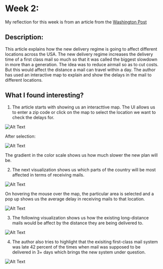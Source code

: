 # Week 2:

My reflection for this week is from an article from the [Washington Post](https://www.washingtonpost.com/business/interactive/2021/dejoy-usps-delays-by-zip-code-map/)

## Description:

This article explains how the new delivery regime is going to affect different locations across the USA. The new delivery regime increases the delivery time of a first class mail so much so that it was called the biggest slowdown in more than a generation. The idea was to reduce airmail so as to cut costs. But this would affect the distance a mail can travel within a day. The author has used an interactive map to explain and show the delays in the mail to different locations.


## What I found interesting?

1. The article starts with showing us an interacttive map. The UI allows us to enter a zip code or click on the map to select the location we want to check the delays for. 
 
![Alt Text](https://github.com/kartiknautiyal/reflections/blob/master/Week%203/x1.PNG)


After selection: 

![Alt Text](https://github.com/kartiknautiyal/reflections/blob/master/Week%203/x2.PNG)

The gradient in the color scale shows us how much slower the new plan will be. 

2. The next visualization shows us which parts of the country will be most affected in terms of receiving mails. 

![Alt Text](https://github.com/kartiknautiyal/reflections/blob/master/Week%203/x3.PNG)

On hovering the mouse over the map, the particular area is selected and a pop up shows us the average delay in receiving mails to that location.

![Alt Text](https://github.com/kartiknautiyal/reflections/blob/master/Week%203/x4.png)

3. The following visualization shows us how the existing long-distance mails would be affect by the distance they are being delivered to.

![Alt Text](https://github.com/kartiknautiyal/reflections/blob/master/Week%203/x5.PNG)

4. The author also tries to highlight that the exisiting first-class mail system was late 42 percent of the times when mail was supposed to be delivered in 3+ days which brings the new system under question. 

![Alt Text](https://github.com/kartiknautiyal/reflections/blob/master/Week%203/x6.PNG)
